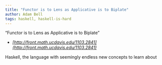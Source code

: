 ```yaml
---
title: "Functor is to Lens as Applicative is to Biplate"
author: Adam Bell
tags: haskell, haskell-is-hard
---
```


“Functor is to Lens as Applicative is to Biplate”  

 - _[http://front.math.ucdavis.edu/1103.2841](http://front.math.ucdavis.edu/1103.2841)_

Haskell, the language with seemingly endless new concepts to learn about
